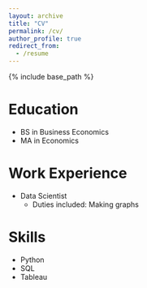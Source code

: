 ```yaml
---
layout: archive
title: "CV"
permalink: /cv/
author_profile: true
redirect_from:
  - /resume
---
```


{% include base_path %}

Education
======
* BS in Business Economics
* MA in Economics
  
Work Experience
======
* Data Scientist
  * Duties included: Making graphs
 
  
Skills
======
* Python
* SQL
* Tableau

